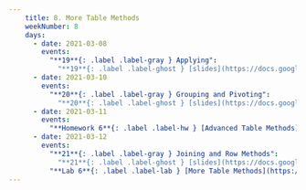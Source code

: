 ```yaml
---
    title: 8. More Table Methods
    weekNumber: 8
    days:
      - date: 2021-03-08
        events:
          "**19**{: .label .label-gray } Applying":
            "**19**{: .label .label-ghost } [slides](https://docs.google.com/presentation/d/1UtyCsjVuScAQhSuwdDPwwkHGbsRwynxtVmx4GoJ7u38/edit?usp=sharing) • [code](https://datahub.berkeley.edu/hub/user-redirect/git-sync?repo=https://github.com/surajrampure/data-94-sp21&subPath=lecture/lec19/lec19.ipynb) • [code HTML](resources/assets/lecture/lec19/lec19.html) • [QC](https://edstem.org/us/courses/3251/lessons/11131/slides/53985) • readings: [CIT 8.1](https://www.inferentialthinking.com/chapters/08/1/Applying_a_Function_to_a_Column.html)"
      - date: 2021-03-10
        events:
          "**20**{: .label .label-gray } Grouping and Pivoting":
            "**20**{: .label .label-ghost } [slides](https://docs.google.com/presentation/d/1ZtOXpS6vmArqOI-bYGpvkISGkW7DNiqQXYkKbYkjZ2M/edit?usp=sharing) • [code](https://datahub.berkeley.edu/hub/user-redirect/git-sync?repo=https://github.com/surajrampure/data-94-sp21&subPath=lecture/lec20/lec20.ipynb) • [code HTML](resources/assets/lecture/lec20/lec20.html) • [QC](https://edstem.org/us/courses/3251/lessons/11206/slides/54159) • readings: [CIT 8.2](https://www.inferentialthinking.com/chapters/08/2/Classifying_by_One_Variable.html), [8.3](https://www.inferentialthinking.com/chapters/08/3/Cross-Classifying_by_More_than_One_Variable.html); [Table Visualizer](http://data8.org/interactive_table_functions/)"
      - date: 2021-03-11
        events:
          "**Homework 6**{: .label .label-hw } [Advanced Table Methods](https://datahub.berkeley.edu/hub/user-redirect/git-sync?repo=https://github.com/surajrampure/data-94-sp21&subPath=hw/hw06/hw06.ipynb) **(due Apr. 1)**":
      - date: 2021-03-12
        events:
          "**21**{: .label .label-gray } Joining and Row Methods":
            "**21**{: .label .label-ghost } [slides](https://docs.google.com/presentation/d/1jmuJ94vba2y7zJsXq1edMNzbUOcVUloZDs3xXBtHz_I/edit?usp=sharing) • [code](https://datahub.berkeley.edu/hub/user-redirect/git-sync?repo=https://github.com/surajrampure/data-94-sp21&subPath=lecture/lec21/lec21.ipynb) • [code HTML](resources/assets/lecture/lec21/lec21.html) • [QC](https://edstem.org/us/courses/3251/lessons/11575/slides/55273) • readings: [CIT 8.4](https://www.inferentialthinking.com/chapters/08/4/Joining_Tables_by_Columns.html), [Join animation](https://www.youtube.com/watch?v=ZGPlcpACNC0)"
          "**Lab 6**{: .label .label-lab } [More Table Methods](https://datahub.berkeley.edu/hub/user-redirect/git-sync?repo=https://github.com/surajrampure/data-94-sp21&subPath=lab/lab06/lab06.ipynb)":
---
```

